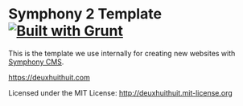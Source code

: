 # Symphony 2 Template [![Built with Grunt](https://cdn.gruntjs.com/builtwith.png)](http://gruntjs.com/)

This is the template we use internally for creating new websites with [Symphony CMS](http://www.getsymphony.com/).

<https://deuxhuithuit.com>

Licensed under the MIT License: <http://deuxhuithuit.mit-license.org>
